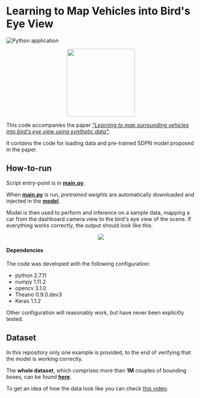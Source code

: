 # Learning to Map Vehicles into Bird's Eye View
![Python application](https://github.com/david-imagr/surround_vehicles_awareness/workflows/Python%20application/badge.svg)
<p align="center">
  <img src="img/task_overview.png" height="180">
</p>

This code accompanies the paper *["Learning to map surrounding vehicles into bird's eye view using synthetic data"](https://arxiv.org/pdf/1706.08442.pdf)*.

It contains the code for loading data and pre-trained SDPN model proposed in the paper.

## How-to-run

Script entry-point is in **[main.py](main.py)**. 

When **[main.py](main.py)** is run, *pretrained weights* are automatically downloaded and injected in the **[model](model.py)**.

Model is then used to perform and inference on a sample data, mapping a car from the dashboard camera view to the bird's eye view of the scene. If everything works correctly, the output should look like this.

<p align="center">
  <img src="img/helloworld.PNG">
</p>

#### Dependencies
The code was developed with the following configuration:
* python 2.7.11
* numpy 1.11.2
* opencv 3.1.0
* Theano 0.9.0.dev3
* Keras 1.1.2

Other configuration will reasonably work, but have never been explicitly tested.

## Dataset 
In this repository only one example is provided, to the end of verifying that the model is working correctly.

The **whole dataset**, which comprises more than **1M** couples of bounding boxes, can be found <a href="http://imagelab.ing.unimore.it/imagelab/page.asp?IdPage=19" target="_blank"><b>here</b></a>.

To get an idea of how the data look like you can check [this video](https://www.youtube.com/watch?v=t2mXv9j6LNw).
